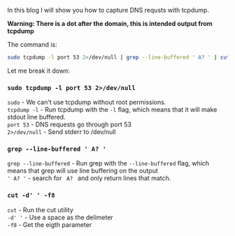 In this blog I will show you how to capture DNS requsts with tcpdump.

**Warning: There is a dot after the domain, this is intended output from tcpdump**

The command is:
```sh
sudo tcpdump -l port 53 2>/dev/null | grep --line-buffered ' A? ' | cut -d' ' -f8
```

Let me break it down:
### `sudo tcpdump -l port 53 2>/dev/null`
`sudo` - We can't use tcpdump without root permissions.<br/>
`tcpdump -l` - Run tcpdump with the `-l` flag, which means that it will make stdout line buffered.<br/>
`port 53` - DNS requests go through port 53<br/>
`2>/dev/null` - Send stderr to /dev/null<br/>
### `grep --line-buffered ' A? '`
`grep --line-buffered` - Run grep with the `--line-buffered` flag, which means that grep will use line buffering on the output<br/>
`' A? '` - search for <code>&nbsp;A?&nbsp;</code> and only return lines that match.<br/>
### `cut -d' ' -f8`
`cut` - Run the cut utility<br/>
`-d' '` - Use a space as the delimeter<br/>
`-f8` - Get the eigth parameter<br/>